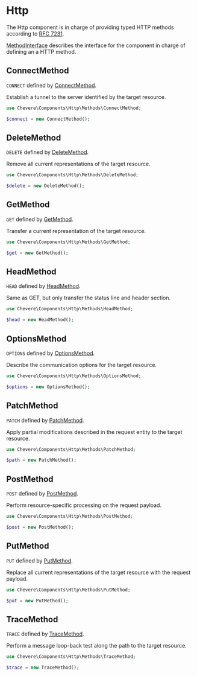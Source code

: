 # Http

The Http component is in charge of providing typed HTTP methods according to [RFC 7231](https://tools.ietf.org/html/rfc7231).

[MethodInterface](../reference/Chevere/Interfaces/Http/MethodInterface.md) describes the interface for the component in charge of defining an a HTTP method.

## ConnectMethod

`CONNECT` defined by [ConnectMethod](../reference/Chevere/Components/Http/Methods/ConnectMethod.md).

Establish a tunnel to the server identified by the target resource.

```php
use Chevere\Components\Http\Methods\ConnectMethod;

$connect = new ConnectMethod();
```

## DeleteMethod

`DELETE` defined by [DeleteMethod](../reference/Chevere/Components/Http/Methods/DeleteMethod.md).

Remove all current representations of the target resource.

```php
use Chevere\Components\Http\Methods\DeleteMethod;

$delete = new DeleteMethod();
```

## GetMethod

`GET` defined by [GetMethod](../reference/Chevere/Components/Http/Methods/GetMethod.md).

Transfer a current representation of the target resource.

```php
use Chevere\Components\Http\Methods\GetMethod;

$get = new GetMethod();
```

## HeadMethod

`HEAD` defined by [HeadMethod](../reference/Chevere/Components/Http/Methods/HeadMethod.md).

Same as GET, but only transfer the status line and header section.

```php
use Chevere\Components\Http\Methods\HeadMethod;

$head = new HeadMethod();
```

## OptionsMethod

`OPTIONS` defined by [OptionsMethod](../reference/Chevere/Components/Http/Methods/OptionsMethod.md).

Describe the communication options for the target resource.

```php
use Chevere\Components\Http\Methods\OptionsMethod;

$options = new OptionsMethod();
```

## PatchMethod

`PATCH` defined by [PatchMethod](../reference/Chevere/Components/Http/Methods/PatchMethod.md).

Apply partial modifications described in the request entity to the target resource.

```php
use Chevere\Components\Http\Methods\PatchMethod;

$path = new PatchMethod();
```

## PostMethod

`POST` defined by [PostMethod](../reference/Chevere/Components/Http/Methods/PostMethod.md).

Perform resource-specific processing on the request payload.

```php
use Chevere\Components\Http\Methods\PostMethod;

$post = new PostMethod();
```

## PutMethod

`PUT` defined by [PutMethod](../reference/Chevere/Components/Http/Methods/PutMethod.md).

Replace all current representations of the target resource with the request payload.

```php
use Chevere\Components\Http\Methods\PutMethod;

$put = new PutMethod();
```

## TraceMethod

`TRACE` defined by [TraceMethod](../reference/Chevere/Components/Http/Methods/TraceMethod.md).

Perform a message loop-back test along the path to the target resource.

```php
use Chevere\Components\Http\Methods\TraceMethod;

$trace = new TraceMethod();
```
